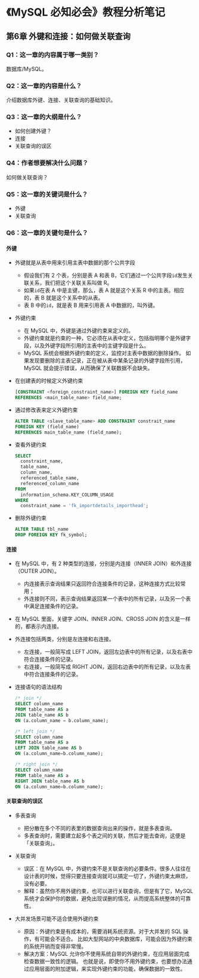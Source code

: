 # 《MySQL 必知必会》教程分析笔记

## 第6章 外键和连接：如何做关联查询

### Q1：这一章的内容属于哪一类别？

数据库/MySQL。

### Q2：这一章的内容是什么？

介绍数据库外键、连接、关联查询的基础知识。

### Q3：这一章的大纲是什么？

- 如何创建外键？
- 连接
- 关联查询的误区

### Q4：作者想要解决什么问题？

如何做关联查询？

### Q5：这一章的关键词是什么？

- 外键
- 关联查询

### Q6：这一章的关键句是什么？

#### 外键

- 外键就是从表中用来引用主表中数据的那个公共字段
  - 假设我们有 2 个表，分别是表 A 和表 B，它们通过一个公共字段`id`发生关联关系，我们把这个关联关系叫做 R。
  - 如果`id`在表 A 中是主键，那么，表 A 就是这个关系 R 中的主表。相应的，表 B 就是这个关系中的从表。
  - 表 B 中的`id`，就是表 B 用来引用表 A 中数据的，叫外键。

- 外键约束
  - 在 MySQL 中，外键是通过外键约束来定义的。
  - 外键约束就是约束的一种，它必须在从表中定义，包括指明哪个是外键字段，以及外键字段所引用的主表中的主键字段是什么。
  - MySQL 系统会根据外键约束的定义，监控对主表中数据的删除操作。
    如果发现要删除的主表记录，正在被从表中某条记录的外键字段所引用，MySQL 就会提示错误，从而确保了关联数据不会缺失。

- 在创建表的时候定义外键约束

  ```sql
  [CONSTRAINT <foreign_constraint_name>] FOREIGN KEY field_name
  REFERENCES <main_table_name> field_name;
  ```

- 通过修改表来定义外键约束

  ```sql
  ALTER TABLE <slave_table_name> ADD CONSTRAINT constrait_name
  FOREIGN KEY (field_name)
  REFERENCES main_table_name (field_name);
  ```

- 查看外键约束

  ```sql
  SELECT
    constraint_name,
    table_name,
    column_name,
    referenced_table_name,
    referenced_column_name
  FROM
    information_schema.KEY_COLUMN_USAGE
  WHERE
    constraint_name = 'fk_importdetails_importhead';
  ```

- 删除外键约束

  ```sql
  ALTER TABLE tbl_name
  DROP FOREIGN KEY fk_symbol;
  ```

#### 连接

- 在 MySQL 中，有 2 种类型的连接，分别是内连接（INNER JOIN）和外连接（OUTER JOIN）。
  - 内连接表示查询结果只返回符合连接条件的记录，这种连接方式比较常用；
  - 外连接则不同，表示查询结果返回某一个表中的所有记录，以及另一个表中满足连接条件的记录。

- 在 MySQL 里面，关键字 JOIN、INNER JOIN、CROSS JOIN 的含义是一样的，都表示内连接。

- 外连接包括两类，分别是左连接和右连接。
  - 左连接，一般简写成 LEFT JOIN，返回左边表中的所有记录，以及右表中符合连接条件的记录。
  - 右连接，一般简写成 RIGHT JOIN，返回右边表中的所有记录，以及左表中符合连接条件的记录。

- 连接语句的语法结构

  ```sql
  /* join */
  SELECT column_name
  FROM table_name AS a
  JOIN table_name AS b
  ON (a.column_name = b.column_name);

  /* left join */
  SELECT column_name
  FROM table_name AS a
  LEFT JOIN table_name AS b
  ON (a.column_name=b.column_name);

  /* right join */
  SELECT column_name
  FROM table_name AS a
  RIGHT JOIN table_name AS b
  ON (a.column_name=b.column_name);
  ```

#### 关联查询的误区

- 多表查询
  - 把分散在多个不同的表里的数据查询出来的操作，就是多表查询。
  - 多表查询时，需要建立起多个表之间的关联，然后才能去查询，这便是「关联查询」。

- 关联查询
  - 误区：在 MySQL 中，外键约束不是关联查询的必要条件。很多人往往在设计表的时候，觉得只要连接查询就可以搞定一切了，外键约束太麻烦，没有必要。
  - 解释：虽然你不用外键约束，也可以进行关联查询，但是有了它，MySQL 系统才会保护你的数据，避免出现误删的情况，从而提高系统整体的可靠性。

- 大并发场景可能不适合使用外键约束
  - 原因：外键约束是有成本的，需要消耗系统资源。对于大并发的 SQL 操作，有可能会不适合。
    比如大型网站的中央数据库，可能会因为外键约束的系统开销而变得非常慢。
  - 解决方案：MySQL 允许你不使用系统自带的外键约束，在应用层面完成检查数据一致性的逻辑。
    也就是说，即使你不用外键约束，也要想办法通过应用层面的附加逻辑，来实现外键约束的功能，确保数据的一致性。
